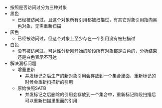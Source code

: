 - 按照是否访问过分为三种对象
- 黑色
	- 已经被访问过，且这个对象所有引用都被扫描过，有其它对象引用指向黑色对象，无需重新扫描
- 灰色
	- 已经被访问过，但这个对象上至少存在一个引用没有被扫描过
- 白色
	- 没有被访问过，可达性分析刚开始的阶段所有对象都是白色的，分析结束还是白色表示不可达
- 解决漏标问题
	- 增量更新
		- 并发标记之后生产的新对象引用会存放到一个集合里面，重新标记的时候会重新扫描新的引用
	- 原始快照SATB
		- 并发标记之后删除的引用会存放到一个集合中，重新标记阶段扫描后可以重新扫描里里面的引用